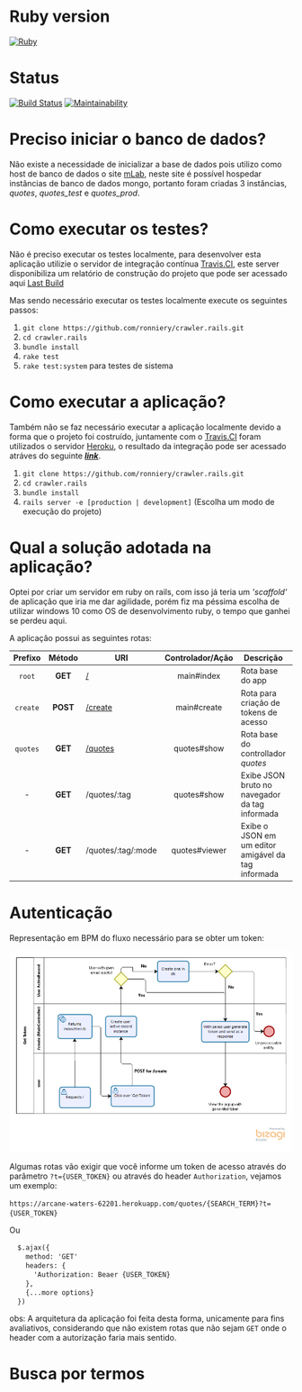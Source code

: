 # Ruby version 
  [![Ruby](https://img.shields.io/badge/ruby-2.5.3p105-yellowgreen.svg)](https://rubyinstaller.org/downloads/)  

# Status
  [![Build Status](https://travis-ci.org/ronniery/crawler.rails.svg?branch=master)](https://travis-ci.org/ronniery/crawler.rails) 
  [![Maintainability](https://api.codeclimate.com/v1/badges/b52e77b44859c59e640c/maintainability)](https://codeclimate.com/github/ronniery/crawler.rails/maintainability)
  
# Preciso iniciar o banco de dados?
  Não existe a necessidade de inicializar a base de dados pois utilizo como host de banco de dados o site [mLab](https://mlab.com/), neste site é possível
  hospedar instâncias de banco de dados mongo, portanto foram criadas 3 instâncias, *quotes*, *quotes_test* e *quotes_prod*. 

# Como executar os testes?
  Não é preciso executar os testes localmente, para desenvolver esta aplicação utilizie o servidor de integração contínua
  [Travis.CI](https://travis-ci.org), este server disponibiliza um relatório de construção do projeto que pode ser acessado aqui [Last Build](https://travis-ci.org/ronniery/crawler.rails)
  
  Mas sendo necessário executar os testes localmente execute os seguintes passos: <br>
  
  1. `git clone https://github.com/ronniery/crawler.rails.git`
  2. `cd crawler.rails`
  3. `bundle install`
  4. `rake test`
  5. `rake test:system` para testes de sistema

# Como executar a aplicação?
  Também não se faz necessário executar a aplicação localmente devido a forma que o projeto foi costruído, juntamente com o [Travis.CI](https://travis-ci.org)
  foram utilizados o servidor [Heroku](https://www.heroku.com/), o resultado da integração pode ser acessado atráves do seguinte <b>*[link](https://arcane-waters-62201.herokuapp.com/)*</b>.
  
  1. `git clone https://github.com/ronniery/crawler.rails.git`
  2. `cd crawler.rails`
  3. `bundle install`
  4. `rails server -e [production | development]` (Escolha um modo de execução do projeto)

# Qual a solução adotada na aplicação?
  Optei por criar um servidor em ruby on rails, com isso já teria um *'scaffold'* de aplicação que iria me dar agilidade, porém fiz ma péssima escolha
  de utilizar windows 10 como OS de desenvolvimento ruby, o tempo que ganhei se perdeu aqui.
  
  A aplicação possui as seguintes rotas:
  
  | Prefixo | Método | URI  | Controlador/Ação | Descrição | Seguro
  | :---: | :---: | --- | :---: | --- | :---: |
  | `root` | **GET** | [/](https://arcane-waters-62201.herokuapp.com/) | main#index | Rota base do app | ✗ |
  | `create` | **POST** | [/create](https://arcane-waters-62201.herokuapp.com/create) | main#create | Rota para criação de tokens de acesso | ✗ |
  | `quotes` | **GET** | [/quotes](https://arcane-waters-62201.herokuapp.com/quotes) | quotes#show | Rota base do controllador *quotes* | ✓ |
  | - | **GET** | /quotes/:tag | quotes#show | Exibe JSON bruto no navegador da tag informada | ✓ |
  | - | **GET** | /quotes/:tag/:mode | quotes#viewer | Exibe o JSON em um editor amigável da tag informada | ✓ |
  
  # Autenticação
  
  Representação em BPM do fluxo necessário para se obter um token:
  
  ![token_creation.png](https://github.com/ronniery/crawler.rails/blob/master/artifacts/token_creation.png)
  
  Algumas rotas vão exigir que você informe um token de acesso através do parâmetro `?t={USER_TOKEN}` ou através do header `Authorization`, 
  vejamos um exemplo:
  
  `https://arcane-waters-62201.herokuapp.com/quotes/{SEARCH_TERM}?t={USER_TOKEN}`
  
  Ou
  
  ```
    $.ajax({
      method: 'GET'
      headers: {
        'Authorization: Beaer {USER_TOKEN}
      },
      {...more options}
    })
  ```

  obs: A arquitetura da aplicação foi feita desta forma, unicamente para fins avaliativos, considerando que não existem rotas que não sejam `GET`
  onde o header com a autorização faria mais sentido.
  
  # Busca por termos
  
  
  
